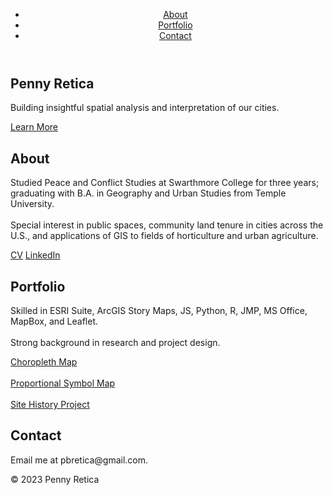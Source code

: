 
<html>
  <head>
    <title>Penny Retica</title>
    <link rel="stylesheet" href="style.css">
  </head>
  <body>
    <header>
      <nav>
        <ul>
          <li><a href="#about">About</a></li>
          <li><a href="#portfolio">Portfolio</a></li>
          <li><a href="#contact">Contact</a></li>
        </ul>
      </nav>
    </header>
    <main>
      <section class="hero">
        <h1>Penny Retica</h1>
        <p>Building insightful spatial analysis and interpretation of our cities.</p>
        <a href="#about" class="button">Learn More</a>
      </section>
      <section class="about">
        <h2>About</h2>
        <p>Studied Peace and Conflict Studies at Swarthmore College for three years; graduating with B.A. in Geography and Urban Studies from Temple University. <br> <br> Special interest in public spaces, community land tenure in cities across the U.S., and applications of GIS to fields of horticulture and urban agriculture.</p>
        <a href="https://pbretica.github.io/Retica_2023CV.pdf" class="button2">CV</a>
        <a href="https://www.linkedin.com/in/penny-retica/" class="button2">LinkedIn</a>
      </section>
      <section class="portfolio">
        <h2>Portfolio</h2>
        <p> Skilled in ESRI Suite, ArcGIS Story Maps, JS, Python, R, JMP, MS Office, MapBox, and Leaflet. <br> <br> Strong background in research and project design.</p>
        <a href="https://pbretica.github.io/choropleth/" class="button2">Choropleth Map</a> <br> <br>
        <a href="https://pbretica.github.io/worldcoviddeaths/" class="button2">Proportional Symbol Map</a> <br> <br>
        <a href="" class="button2">Site History Project</a>
      </section>
      <section class="contact">
        <h2>Contact</h2>
        <p>Email me at pbretica@gmail.com. </p>
      </section>
    </main>
    <footer>
      <p>&copy; 2023 Penny Retica</p>
    </footer>
  </body>
</html>
